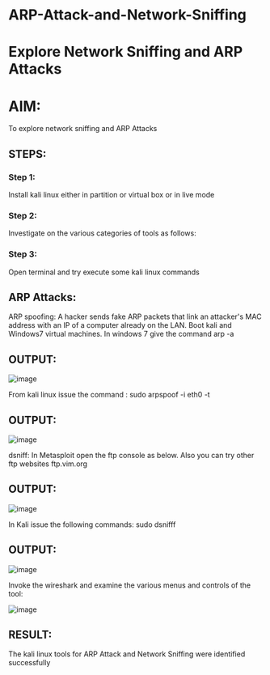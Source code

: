 # ARP-Attack-and-Network-Sniffing
# Explore Network Sniffing and ARP Attacks

# AIM:

To explore network sniffing and ARP Attacks

## STEPS:

### Step 1:

Install kali linux either in partition or virtual box or in live mode

### Step 2:

Investigate on the various categories of tools as follows:


### Step 3:
Open terminal and try execute some kali linux commands

## ARP Attacks:  
ARP spoofing: A hacker sends fake ARP packets that link an attacker's MAC address with an IP of a computer already on the LAN. 
Boot kali and Windows7 virtual machines.
In windows 7 give the command arp -a


## OUTPUT:



![image](https://github.com/priya672003/ARP-Attack-and-Network-Sniffing/assets/81132849/35388d8a-0f7c-4093-ac6b-4accd4bc713e)


From kali linux issue the command :
sudo arpspoof -i eth0 -t <target system> <gateway>


## OUTPUT:



![image](https://github.com/priya672003/ARP-Attack-and-Network-Sniffing/assets/81132849/19caced6-b80d-4f16-8b00-8195c31385a3)


 dsniff:   In Metasploit open the ftp console as below. Also you can try other ftp websites ftp.vim.org



## OUTPUT:



![image](https://github.com/priya672003/ARP-Attack-and-Network-Sniffing/assets/81132849/a08fa384-0341-4c0b-b5db-31b96bfcc692)


In Kali issue the following commands:
sudo dsnifff



## OUTPUT:


![image](https://github.com/priya672003/ARP-Attack-and-Network-Sniffing/assets/81132849/c7e09b5f-3740-41fb-9ffc-65930e551a7c)


Invoke the wireshark and examine the various menus  and controls of the tool:


![image](https://github.com/priya672003/ARP-Attack-and-Network-Sniffing/assets/81132849/1cc0207a-0d88-407d-af4f-afd1a68d14cc)



## RESULT:
The kali linux tools for ARP Attack and Network Sniffing were identified successfully
